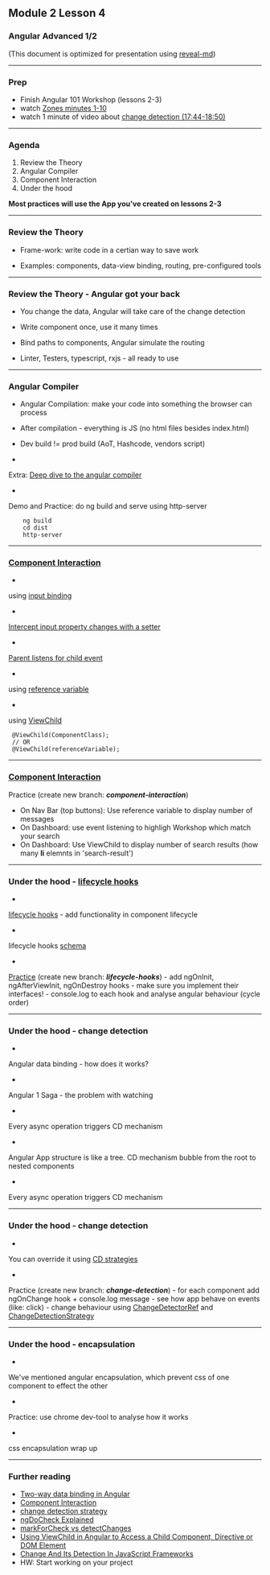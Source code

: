 ## Module 2 Lesson 4
### Angular Advanced 1/2
(This document is optimized for presentation using [reveal-md](https://github.com/webpro/reveal-md))

---

### Prep
* Finish Angular 101 Workshop (lessons 2-3)
* watch [Zones minutes 1-10](https://www.youtube.com/watch?v=3IqtmUscE_U)
* watch 1 minute of video about [change detection (17:44-18:50)](https://www.youtube.com/watch?v=X0DLP_rktsc)

---

### Agenda
1. Review the Theory
2. Angular Compiler
3. Component Interaction
4. Under the hood

**Most practices will use the App you've created on lessons 2-3**

---

### Review the Theory

* Frame-work: write code in a certian way to save work
<!-- .element: class="fragment" -->

* Examples: components, data-view binding, routing, pre-configured tools
<!-- .element: class="fragment" -->

---

### Review the Theory - Angular got your back
* You change the data, Angular will take care of the change detection
<!-- .element: class="fragment" -->

* Write component once, use it many times
<!-- .element: class="fragment" -->

* Bind paths to components, Angular simulate the routing
<!-- .element: class="fragment" -->

* Linter, Testers, typescript, rxjs - all ready to use
<!-- .element: class="fragment" -->

---

### Angular Compiler
* Angular Compilation: make your code into something the browser can process
<!-- .element: class="fragment" -->
* After compilation - everything is JS (no html files besides index.html)
<!-- .element: class="fragment" -->
* Dev build != prod build (AoT, Hashcode, vendors script)
<!-- .element: class="fragment" -->
* <!-- .element: class="fragment" -->
Extra: [Deep dive to the angular compiler](https://blog.angularindepth.com/a-deep-deep-deep-deep-deep-dive-into-the-angular-compiler-5379171ffb7a)
* <!-- .element: class="fragment" -->
Demo and Practice: do ng build and serve using http-server
```
    ng build
    cd dist
    http-server
```


---

### [Component Interaction](https://angular.io/guide/component-interaction)
* <!-- .element: class="fragment" -->
using [input binding](https://angular.io/guide/component-interaction#pass-data-from-parent-to-child-with-input-binding)
* <!-- .element: class="fragment" -->
[Intercept input property changes with a setter](https://angular.io/guide/component-interaction#intercept-input-property-changes-with-a-setter)
* <!-- .element: class="fragment" -->
[Parent listens for child event](https://angular.io/guide/component-interaction#parent-listens-for-child-event)
* <!-- .element: class="fragment" -->
using [reference variable](https://angular.io/guide/component-interaction#parent-interacts-with-child-via-local-variable)
* <!-- .element: class="fragment" -->
using [ViewChild](https://angular.io/guide/component-interaction#parent-calls-an-viewchild)
```
 @ViewChild(ComponentClass);
 // OR
 @ViewChild(referenceVariable);
```

---

### [Component Interaction](https://angular.io/guide/component-interaction)
Practice (create new branch: ***component-interaction***)
* On Nav Bar (top buttons): Use reference variable to display number of messages
* On Dashboard: use event listening to highligh Workshop which match your search
* On Dashboard: Use ViewChild to display number of search results (how many **li**  elemnts  in 'search-result')


---


### Under the hood - [lifecycle hooks](https://angular.io/guide/lifecycle-hooks)
* <!-- .element: class="fragment" -->
[lifecycle hooks](https://angular.io/guide/lifecycle-hooks) - add functionality in component lifecycle
* <!-- .element: class="fragment" -->
lifecycle hooks [schema](https://image.slidesharecdn.com/angular2jeeconf-160531112340/95/angular2-development-for-java-developers-56-638.jpg?cb=1464693926)
* <!-- .element: class="fragment" -->
[Practice](https://stackblitz.com/angular/njjnpylgylm) (create new branch: ***lifecycle-hooks***)
    - add ngOnInit, ngAfterViewInit, ngOnDestroy hooks
    - make sure you implement their interfaces!
    - console.log to each hook and analyse angular behaviour (cycle order)

---
### Under the hood - change detection

* <!-- .element: class="fragment" -->
Angular data binding - how does it works?

* <!-- .element: class="fragment" -->
Angular 1 Saga - the problem with watching

* <!-- .element: class="fragment" -->
Every async operation triggers CD mechanism

* <!-- .element: class="fragment" -->
Angular App structure is like a tree.
CD mechanism bubble from the root to nested components

* <!-- .element: class="fragment" -->
Every async operation triggers CD mechanism

---

### Under the hood - change detection

* <!-- .element: class="fragment" -->
You can override it using  [CD strategies](https://alligator.io/angular/change-detection-strategy/)

* <!-- .element: class="fragment" -->
Practice (create new branch: ***change-detection***)
    - for each component add ngOnChange hook + console.log message
    - see how app behave on events (like: click)
    - change behaviour using [ChangeDetectorRef](https://angular.io/api/core/ChangeDetectorRef) and [ChangeDetectionStrategy](https://angular.io/api/core/ChangeDetectionStrategy)

---


### Under the hood - encapsulation
* <!-- .element: class="fragment" -->
We've mentioned angular encapsulation, which prevent css of one component to effect the other

* <!-- .element: class="fragment" -->
Practice: use chrome dev-tool to analyse how it works

* <!-- .element: class="fragment" -->
css encapsulation wrap up


---

### Further reading
* [Two-way data binding in Angular](https://blog.thoughtram.io/angular/2016/10/13/two-way-data-binding-in-angular-2.html)
* [Component Interaction](https://angular.io/guide/component-interaction)
* [change detection strategy](https://alligator.io/angular/change-detection-strategy/)
* [ngDoCheck Explained](https://blog.angularindepth.com/if-you-think-ngdocheck-means-your-component-is-being-checked-read-this-article-36ce63a3f3e5)
* [markForCheck vs detectChanges](https://stackoverflow.com/questions/41364386/whats-the-difference-between-markforcheck-and-detectchanges)
* [Using ViewChild in Angular to Access a Child Component, Directive or DOM Element](https://alligator.io/angular/viewchild-access-component/)
* [Change And Its Detection In JavaScript Frameworks](http://teropa.info/blog/2015/03/02/change-and-its-detection-in-javascript-frameworks.html)
* HW: Start working on your project
